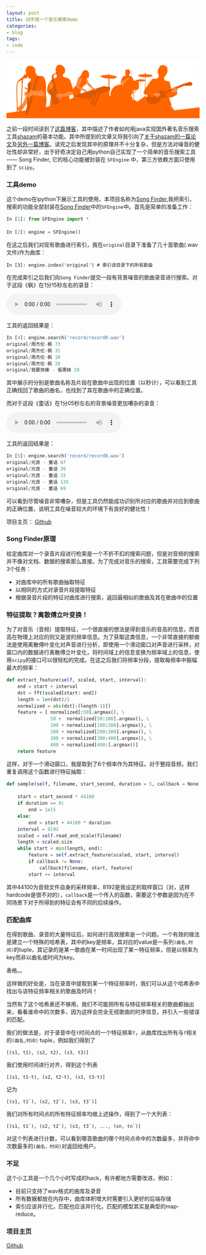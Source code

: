 ```yaml
---
layout: post
title: 动手搭一个音乐搜索demo
categories:
- blog
tags:
- code
---
```


![](/static/music.jpg)

之前一段时间读到了[这篇博客](http://www.redcode.nl/blog/2010/06/creating-shazam-in-java/)，其中描述了作者如何用java实现国外著名音乐搜索工具[shazam](http://www.shazam.com/music/web/home.html)的基本功能。其中所提到的文章又将我引向了[关于shazam的一篇论文](http://www.ee.columbia.edu/~dpwe/papers/Wang03-shazam.pdf)及[另外一篇博客](https://laplacian.wordpress.com/2009/01/10/how-shazam-works/)。读完之后发现其中的原理并不十分复杂，但是方法对噪音的健壮性却非常好，出于好奇决定自己用python自己实现了一个简单的音乐搜索工具—— Song Finder, 它的核心功能被封装在 `SFEngine` 中，第三方依赖方面只使用到了 `scipy`。


### 工具demo

这个demo在ipython下展示工具的使用，本项目名称为[Song Finder](https://github.com/zhengqm/SongFinder),我把索引、搜索的功能全部封装在[Song Finder](https://github.com/zhengqm/SongFinder)中的`SFEngine`中。首先是简单的准备工作：

``` python
In [1]: from SFEngine import *

In [2]: engine = SFEngine()
```

在这之后我们对现有歌曲进行索引，我在`original`目录下准备了几十首歌曲(.wav文件)作为曲库：

```
In [3]: engine.index('original') # 索引该目录下的所有歌曲
```

在完成索引之后我们向`Song Finder`提交一段有背景噪音的歌曲录音进行搜索。对于这段《枫》在1分15秒左右的录音：

<audio controls="controls">
  <source src="/static/record0.wav" type="audio/wav" />
</audio>

工具的返回结果是：

``` python
In [4]: engine.search('record/record0.wav')
original/周杰伦-枫 73
original/周杰伦-枫 31
original/周杰伦-枫 10
original/周杰伦-枫 28
original/我要快樂 - 張惠妹 28
```

其中展示的分别是歌曲名称及片段在歌曲中出现的位置（以秒计），可以看到工具正确找回了歌曲的曲名，也找到了其在歌曲中的正确位置。

而对于这段《童话》在1分05秒左右的背景噪音更加嘈杂的录音：

<audio controls="controls">
  <source src="/static/record8.wav" type="audio/wav" />
</audio>

工具的返回结果是：

```python
In [5]: engine.search('record/record8.wav')
original/光良 - 童话 67
original/光良 - 童话 39
original/光良 - 童话 33
original/光良 - 童话 135
original/光良 - 童话 69
```

可以看到尽管噪音非常嘈杂，但是工具仍然能成功识别所对应的歌曲并对应到歌曲的正确位置，说明工具在噪音较大的环境下有良好的健壮性！

项目主页： [Github](https://github.com/zhengqm/SongFinder)


### Song Finder原理

给定曲库对一个录音片段进行检索是一个不折不扣的搜索问题，但是对音频的搜索并不像对文档、数据的搜索那么直接。为了完成对音乐的搜索，工具需要完成下列3个任务：

+ 对曲库中的所有歌曲抽取特征
+ 以相同的方式对录音片段提取特征
+ 根据录音片段的特征对曲库进行搜索，返回最相似的歌曲及其在歌曲中的位置

### 特征提取？离散傅立叶变换！

为了对音乐（音频）提取特征，一个很直接的想法是得到音乐的音高的信息，而音高在物理上对应的则又是波的频率信息。为了获取这类信息，一个非常直接的额做法是使用离散傅叶变化对声音进行分析，即使用一个滑动窗口对声音进行采样，对窗口内的数据进行离散傅立叶变化，将时间域上的信息变换为频率域上的信息，使用`scipy`的接口可以很轻松的完成。在这之后我们将频率分段，提取每频率中振幅最大的频率：

```python
def extract_feature(self, scaled, start, interval):
    end = start + interval
    dst = fft(scaled[start: end]) 
    length = len(dst)/2  
    normalized = abs(dst[:(length-1)])
    feature = [ normalized[:50].argmax(), \
                50 +  normalized[50:100].argmax(), \
                100 + normalized[100:200].argmax(), \
                200 + normalized[200:300].argmax(), \
                300 + normalized[300:400].argmax(), \
                400 + normalized[400:].argmax()]
    return feature
```
这样，对于一个滑动窗口，我提取到了6个频率作为其特征。对于整段音频，我们重复调用这个函数进行特征抽取：

```python
def sample(self, filename, start_second, duration = 5, callback = None):
    
    start = start_second * 44100
    if duration == 0:
        end = 1e15
    else:
        end = start + 44100 * duration
    interval = 8192
    scaled = self.read_and_scale(filename)
    length = scaled.size
    while start < min(length, end):
        feature = self.extract_feature(scaled, start, interval)
        if callback != None:
            callback(filename, start, feature)
        start += interval
```

其中44100为音频文件自身的采样频率，8192是我设定的取样窗口（对，这样hardcode是很不对的），`callback`是一个传入的函数，需要这个参数是因为在不同场景下对于所得到的特征会有不同的后续操作。


### 匹配曲库

在得到歌曲、录音的大量特征后，如何进行高效搜索是一个问题。一个有效的做法是建立一个特殊的哈希表，其中的key是频率，其对应的value是一系列`(曲名,时间)`的tuple，其记录的是某一歌曲在某一时间出现了某一特征频率，但是以频率为key而非以曲名或时间为key。

表格。。

这样做的好处是，当在录音中提取到某一个特征频率时，我们可以从这个哈希表中找出与该特征频率相关的歌曲及时间！

当然有了这个哈希表还不够用，我们不可能把所有与特征频率相关的歌曲都抽出来，看看谁命中的次数多，因为这样会完全无视歌曲的时序信息，并引入一些错误的匹配。

我们的做法是，对于录音中在`t`时间点的一个特征频率`f`，从曲库找出所有与`f`相关的`(曲名,时间)` tuple，例如我们得到了 

```
[(s1, t1), (s2, t2), (s3, t3)]
```

我们使用时间进行对齐，得到这个列表 

```
[(s1, t1-t), (s2, t2-t), (s3, t3-t)]
```

记为

```
[(s1, t1`), (s2, t2`), (s3, t3`)]
```

我们对所有时间点的所有特征频率均做上述操作，得到了一个大列表：


```
[(s1, t1`), (s2, t2`), (s3, t3`), ..., (sn, tn`)]
```

对这个列表进行计数，可以看到哪首歌曲的哪个时间点命中的次数最多，并将命中次数最多的`(曲名，时间)`对返回给用户。

### 不足

这个小工具是一个几个小时写成的hack，有许都地方需要改进，例如：

+ 目前只支持了wav格式的曲库及录音
+ 所有数据都放在内存中，曲库体积增大时需要引入更好的后端存储
+ 索引应该并行化，匹配也应该并行化，匹配的模型其实是典型的map-reduce。

### 项目主页

[Github](https://github.com/zhengqm/SongFinder)
